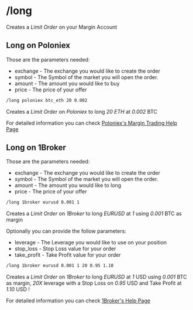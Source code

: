 # /long

Creates a _Limit Order_ on your Margin Account

## Long on Poloniex

Those are the parameters needed:
 - exchange - The exchange you would like to create the order
 - symbol   - The Symbol of the market you will open the order.
 - amount   - The amount you would like to buy
 - price    - The price of your offer

``` bash
/long poloniex btc_eth 20 0.002
```

Creates a _Limit Order_ on _Poloniex_ to long _20 ETH_ at _0.002_ BTC

For detailed information you can check [Poloniex's Margin Trading Help Page](https://poloniex.com/support/aboutMarginTrading/)


## Long on 1Broker

Those are the parameters needed:
 - exchange - The exchange you would like to create the order
 - symbol   - The Symbol of the market you will open the order.
 - amount   - The amount you would like to long
 - price    - The price of your offer

``` bash
/long 1broker eurusd 0.001 1
```

Creates a _Limit Order_ on _1Broker_ to long _EURUSD_ at _1_
using _0.001_ BTC as margin

Optionally you can provide the follow parameters:
 - leverage - The Leverage you would like to use on your position
 - stop\_loss - Stop Loss value for your order
 - take\_profit - Take Profit value for your order

``` bash
/long 1broker eurusd 0.001 1 20 0.95 1.10
```

Creates a _Limit Order_ on _1Broker_ to long _EURUSD_ at _1_ USD
using _0.001_ BTC as margin, _20X_ leverage with a Stop Loss on _0.95_ USD
and Take Profit at _1.10_ USD !

For detailed information you can check [1Broker's Help Page](https://1broker.com/?c=en/content/help)
